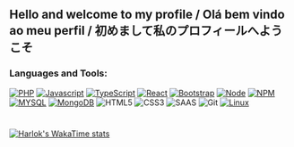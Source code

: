 <h2> Hello and welcome to my profile / Olá bem vindo ao meu perfil / 初めまして私のプロフィールへようこそ</h2>

<h3>Languages and Tools:</h3>
<p align="left" dir="auto">

[![PHP](https://img.shields.io/badge/PHP-777BB4?style=for-the-badge&logo=php&logoColor=white)](https://www.php.net)
[![Javascript](https://img.shields.io/badge/JavaScript-F7DF1E?style=for-the-badge&logo=javascript&logoColor=black)](https://developer.mozilla.org/pt-BR/docs/Web/JavaScript)
[![TypeScript](https://img.shields.io/badge/TypeScript-007ACC?style=for-the-badge&logo=typescript&logoColor=white)](https://www.typescriptlang.org)
[![React](https://img.shields.io/badge/React-20232A?style=for-the-badge&logo=react&logoColor=61DAFB)](https://react.devhttps://react.dev)
[![Bootstrap](https://img.shields.io/badge/Bootstrap-563D7C?style=for-the-badge&logo=bootstrap&logoColor=white)](https://getbootstrap.com)
[![Node](https://img.shields.io/badge/Node.js-43853D?style=for-the-badge&logo=node.js&logoColor=white)](https://nodejs.org/pt)
[![NPM](https://img.shields.io/badge/NPM-%23000000.svg?style=flat&amp;logo=npm&amp;logoColor=white)](https://www.npmjs.com)
[![MYSQL](https://img.shields.io/badge/MySQL-005C84?style=for-the-badge&logo=mysql&logoColor=white)](https://www.mysql.com)
[![MongoDB](https://img.shields.io/badge/MongoDB-4EA94B?style=for-the-badge&logo=mongodb&logoColor=white)](https://www.mongodb.com/pt-br)
![HTML5](https://img.shields.io/badge/HTML5-E34F26?style=for-the-badge&logo=html5&logoColor=white)
![CSS3](https://img.shields.io/badge/CSS3-1572B6?style=for-the-badge&logo=css3&logoColor=white)
![SAAS](https://img.shields.io/badge/Sass-CC6699?style=for-the-badge&logo=sass&logoColor=white)
![Git](https://img.shields.io/badge/GIT-E44C30?style=for-the-badge&logo=git&logoColor=white)
[![Linux](https://img.shields.io/badge/Linux-FCC624?style=for-the-badge&logo=linux&logoColor=black)](https://www.linux.org)
</p>

<h1></h1>

[![Harlok's WakaTime stats](https://github-readme-stats.vercel.app/api/wakatime?username=@gabrielregis3&theme=synthwave)](https://github.com/anuraghazra/github-readme-stats)
